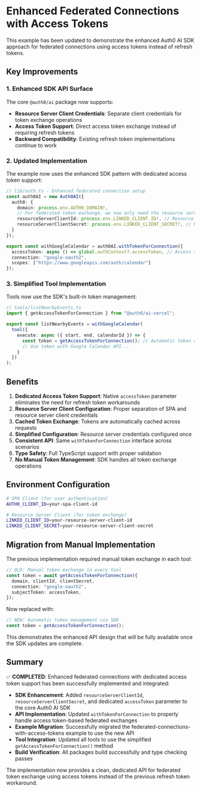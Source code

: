 # Enhanced Federated Connections with Access Tokens

This example has been updated to demonstrate the enhanced Auth0 AI SDK approach for federated connections using access tokens instead of refresh tokens.

## Key Improvements

### 1. Enhanced SDK API Surface
The core `@auth0/ai` package now supports:
- **Resource Server Client Credentials**: Separate client credentials for token exchange operations
- **Access Token Support**: Direct access token exchange instead of requiring refresh tokens
- **Backward Compatibility**: Existing refresh token implementations continue to work

### 2. Updated Implementation
The example now uses the enhanced SDK pattern with dedicated access token support:

```typescript
// lib/auth.ts - Enhanced federated connection setup
const auth0AI = new Auth0AI({
  auth0: {
    domain: process.env.AUTH0_DOMAIN!,
    // For federated token exchange, we now only need the resource server credentials
    resourceServerClientId: process.env.LINKED_CLIENT_ID!, // Resource server client
    resourceServerClientSecret: process.env.LINKED_CLIENT_SECRET!, // Resource server secret
  }
});

export const withGoogleCalendar = auth0AI.withTokenForConnection({
  accessToken: async () => global.authContext?.accessToken, // Access token for federated exchange
  connection: "google-oauth2",
  scopes: ["https://www.googleapis.com/auth/calendar"]
});
```

### 3. Simplified Tool Implementation
Tools now use the SDK's built-in token management:

```typescript
// tools/listNearbyEvents.ts
import { getAccessTokenForConnection } from "@auth0/ai-vercel";

export const listNearbyEvents = withGoogleCalendar(
  tool({
    execute: async ({ start, end, calendarId }) => {
      const token = getAccessTokenForConnection(); // Automatic token retrieval
      // Use token with Google Calendar API...
    }
  })
);
```

## Benefits

1. **Dedicated Access Token Support**: Native `accessToken` parameter eliminates the need for refresh token workarounds
2. **Resource Server Client Configuration**: Proper separation of SPA and resource server client credentials
3. **Cached Token Exchange**: Tokens are automatically cached across requests
4. **Simplified Configuration**: Resource server credentials configured once
5. **Consistent API**: Same `withTokenForConnection` interface across scenarios
6. **Type Safety**: Full TypeScript support with proper validation
7. **No Manual Token Management**: SDK handles all token exchange operations

## Environment Configuration

```bash
# SPA Client (for user authentication)
AUTH0_CLIENT_ID=your-spa-client-id

# Resource Server Client (for token exchange)
LINKED_CLIENT_ID=your-resource-server-client-id
LINKED_CLIENT_SECRET=your-resource-server-client-secret
```

## Migration from Manual Implementation

The previous implementation required manual token exchange in each tool:

```typescript
// OLD: Manual token exchange in every tool
const token = await getAccessTokenForConnection({
  domain, clientId, clientSecret,
  connection: "google-oauth2",
  subjectToken: accessToken,
});
```

Now replaced with:

```typescript
// NEW: Automatic token management via SDK
const token = getAccessTokenForConnection();
```

This demonstrates the enhanced API design that will be fully available once the SDK updates are complete.

## Summary

✅ **COMPLETED**: Enhanced federated connections with dedicated access token support has been successfully implemented and integrated:

- **SDK Enhancement**: Added `resourceServerClientId`, `resourceServerClientSecret`, and dedicated `accessToken` parameter to the core Auth0 AI SDK
- **API Implementation**: Updated `withTokenForConnection` to properly handle access token-based federated exchanges
- **Example Migration**: Successfully migrated the federated-connections-with-access-tokens example to use the new API
- **Tool Integration**: Updated all tools to use the simplified `getAccessTokenForConnection()` method
- **Build Verification**: All packages build successfully and type checking passes

The implementation now provides a clean, dedicated API for federated token exchange using access tokens instead of the previous refresh token workaround.
